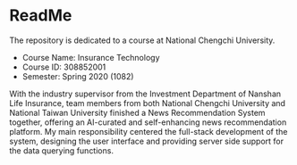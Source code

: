 # ReadMe
The repository is dedicated to a course at National Chengchi University.
* Course Name: Insurance Technology
* Course ID: 308852001
* Semester: Spring 2020 (1082)

With the industry supervisor from the Investment Department of Nanshan Life Insurance, team members from both National Chengchi University and National Taiwan University finished a News Recommendation System together, offering an AI-curated and self-enhancing news recommendation platform. My main responsibility centered the full-stack development of the system, designing the user interface and providing server side support for the data querying functions.
